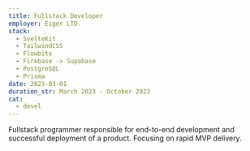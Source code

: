 ```yaml
---
title: Fullstack Developer
employer: Eiger LTD.
stack:
  - SvelteKit
  - TailwindCSS
  - Flowbite
  - Firebase -> Supabase
  - PostgreSQL
  - Prisma
date: 2023-03-01
duration_str: March 2023 - October 2023
cat:
  - devel
---
```


Fullstack programmer responsible for end-to-end development and successful deployment of a product. Focusing on rapid MVP delivery.
